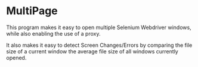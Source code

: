 # MultiPage

This program makes it easy to open multiple Selenium Webdriver windows, while also enabling the use of a proxy.

It also makes it easy to detect Screen Changes/Errors by comparing the file size of a current window the average file size of all windows currently opened.  


